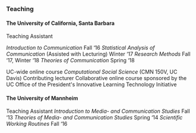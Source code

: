### Teaching 

#### The University of California, Santa Barbara

Teaching Assistant 

_Introduction to Communication_ Fall ‘16
_Statistical Analysis of Communication_ (Assisted with Lecturing) Winter ‘17
_Research Methods_ Fall ‘17, Winter ‘18 
_Theories of Communication_  Spring ‘18

UC-wide online course _Computational Social Science_ (CMN 150V, UC Davis) 
Contributing lecturer Collaborative online course sponsored by the UC Office of the President's Innovative Learning Technology Initiative

#### The University of Mannheim

Teaching Assistant 
_Introduction to Media- and Communication Studies_ Fall ‘13
_Theories of Media- and Communication Studies_ Spring ‘14 
_Scientific Working Routines_ Fall ‘16
